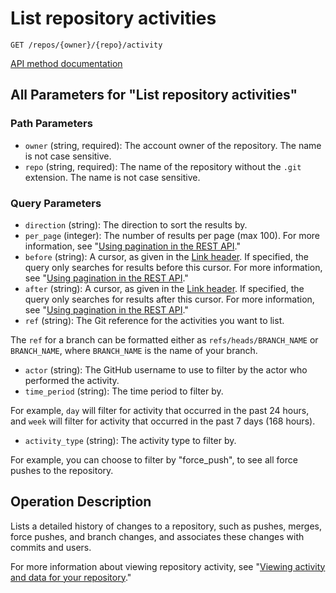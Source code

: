 # List repository activities

`GET /repos/{owner}/{repo}/activity`

[API method documentation](https://docs.github.com/rest/repos/repos#list-repository-activities)

## All Parameters for "List repository activities"

### Path Parameters

- `owner` (string, required): The account owner of the repository. The name is not case sensitive.
- `repo` (string, required): The name of the repository without the `.git` extension. The name is not case sensitive.
### Query Parameters

- `direction` (string): The direction to sort the results by.
- `per_page` (integer): The number of results per page (max 100). For more information, see "[Using pagination in the REST API](https://docs.github.com/rest/using-the-rest-api/using-pagination-in-the-rest-api)."
- `before` (string): A cursor, as given in the [Link header](https://docs.github.com/rest/guides/using-pagination-in-the-rest-api#using-link-headers). If specified, the query only searches for results before this cursor. For more information, see "[Using pagination in the REST API](https://docs.github.com/rest/using-the-rest-api/using-pagination-in-the-rest-api)."
- `after` (string): A cursor, as given in the [Link header](https://docs.github.com/rest/guides/using-pagination-in-the-rest-api#using-link-headers). If specified, the query only searches for results after this cursor. For more information, see "[Using pagination in the REST API](https://docs.github.com/rest/using-the-rest-api/using-pagination-in-the-rest-api)."
- `ref` (string): The Git reference for the activities you want to list.

The `ref` for a branch can be formatted either as `refs/heads/BRANCH_NAME` or `BRANCH_NAME`, where `BRANCH_NAME` is the name of your branch.
- `actor` (string): The GitHub username to use to filter by the actor who performed the activity.
- `time_period` (string): The time period to filter by.

For example, `day` will filter for activity that occurred in the past 24 hours, and `week` will filter for activity that occurred in the past 7 days (168 hours).
- `activity_type` (string): The activity type to filter by.

For example, you can choose to filter by "force_push", to see all force pushes to the repository.

## Operation Description

Lists a detailed history of changes to a repository, such as pushes, merges, force pushes, and branch changes, and associates these changes with commits and users.

For more information about viewing repository activity,
see "[Viewing activity and data for your repository](https://docs.github.com/repositories/viewing-activity-and-data-for-your-repository)."

